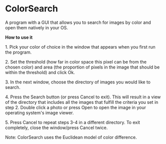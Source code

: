 # ColorSearch
A program with a GUI that allows you to search for images by color and open them natively in your OS.

<p><b>How to use it</b></p>
<p>1. Pick your color of choice in the window that appears when you first run the program.</p>
  <p>2. Set the threshold (how far in color space this pixel can be from the chosen color) and area (the proportion of pixels in the image that should be within the threshold) and click Ok.</p>
  <p>3. In the next window, choose the directory of images you would like to search.</p>
  <p>4. Press the Search button (or press Cancel to exit). This will result in a view of the directory that includes all the images that fulfill the criteria you set in step 2. Double click a photo or press Open to open the image in your operating system's image viewer.</p>
  <p>5. Press Cancel to repeat steps 3-4 in a different directory. To exit completely, close the window/press Cancel twice.</p>
  
  <p>Note: ColorSearch uses the Euclidean model of color difference.</p>
